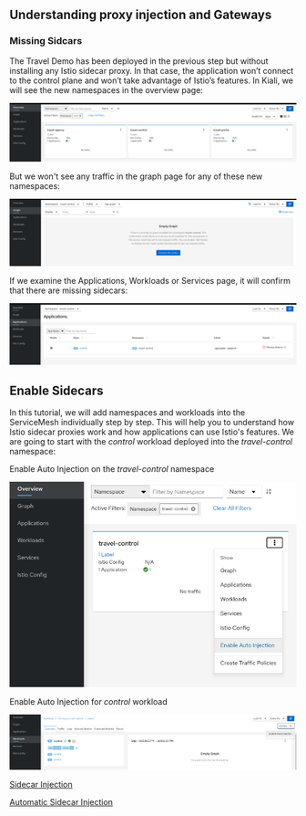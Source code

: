 ## Understanding proxy injection and Gateways
### Missing Sidcars
The Travel Demo has been deployed in the previous step but without installing any Istio sidecar proxy.
In that case, the application won’t connect to the control plane and won’t take advantage of Istio’s features.
In Kiali, we will see the new namespaces in the overview page:

![Overview](./images/03-01-overview.png)

But we won't see any traffic in the graph page for any of these new namespaces:

![Empty Graph](./images/03-01-empty-graph.png)

If we examine the Applications, Workloads or Services page, it will confirm that there are missing sidecars:

![Missing Sidecar](./images/03-01-missing-sidecar.png)

## Enable Sidecars

In this tutorial, we will add namespaces and workloads into the ServiceMesh individually step by step.
This will help you to understand how Istio sidecar proxies work and how applications can use Istio's features.
We are going to start with the *control* workload deployed into the *travel-control* namespace:

Enable Auto Injection on the *travel-control* namespace

![Enable Auto Injection per Namespace](./images/03-02-travel-control-namespace.png)

Enable Auto Injection for *control* workload

![Enable Auto Injection per Workkload](./images/03-02-control-workload.png)

[Sidecar Injection](https://docs.openshift.com/container-platform/4.11/service_mesh/v2x/prepare-to-deploy-applications-ossm.html)

[Automatic Sidecar Injection](https://docs.openshift.com/container-platform/4.11/service_mesh/v2x/prepare-to-deploy-applications-ossm.html)
